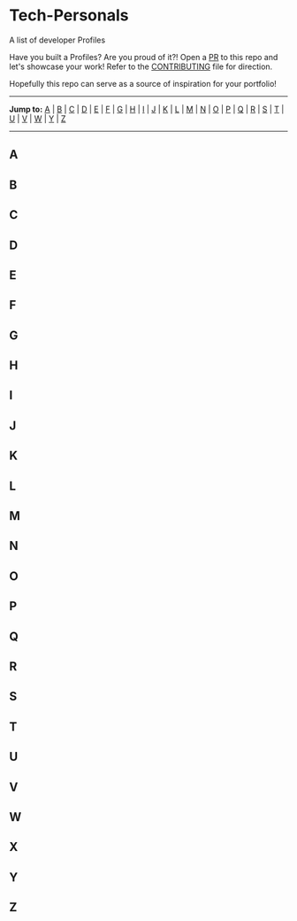 # Tech-Personals


A list of developer Profiles

Have you built a Profiles? Are you proud of it?! Open a [PR](./CONTRIBUTING.md) to this repo and let's showcase your work! Refer to the [CONTRIBUTING](./CONTRIBUTING.md) file for direction.



Hopefully this repo can serve as a source of inspiration for your portfolio!

---

**Jump to:** [A](#a) | [B](#b) | [C](#c) | [D](#d) | [E](#e) | [F](#f) | [G](#g) | [H](#h) | [I](#i) | [J](#j) | [K](#k) | [L](#l) | [M](#m) | [N](#n) | [O](#o) | [P](#p) | [Q](#q) | [R](#r) | [S](#s) | [T](#t) | [U](#u) | [V](#v) | [W](#w) | [Y](#y) | [Z](#z)

---

## A


## B

## C

## D

## E


## F

## G

## H

## I


## J

## K

## L

## M


## N

## O

## P

## Q


## R

## S

## T
## U


## V

## W

## X
## Y


## Z
